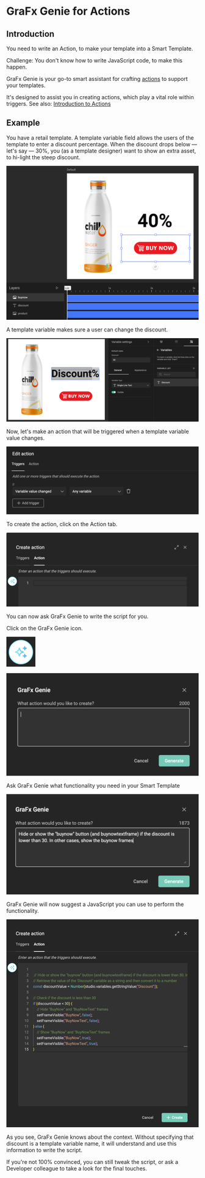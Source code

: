 # GraFx Genie for Actions

## Introduction

You need to write an Action, to make your template into a Smart Template.

Challenge: You don't know how to write JavaScript code, to make this happen.

GraFx Genie is your go-to smart assistant for crafting [actions](/GraFx-Studio/guides/actions/create/) to support your templates. 

It's designed to assist you in creating actions, which play a vital role within triggers. See also: [Introduction to Actions](/GraFx-Studio/concepts/actions/)

## Example

You have a retail template. A template variable field allows the users of the template to enter a discount percentage.
When the discount drops below — let's say — 30%, you (as a template designer) want to show an extra asset, to hi-light the steep discount.

![screenshot-full](template.png)

A template variable makes sure a user can change the discount.

![screenshot-full](variable.png)

Now, let's make an action that will be triggered when a template variable value changes.

![screenshot-full](trigger.png)

To create the action, click on the Action tab.

![screenshot-full](action.png)

You can now ask GraFx Genie to write the script for you.

Click on the GraFx Genie icon.

![screenshot-full](genie-icon.png)

![screenshot-full](genie1.png)

Ask GraFx Genie what functionality you need in your Smart Template

![screenshot-full](genie2.png)

GraFx Genie will now suggest a JavaScript you can use to perform the functionality.

![screenshot-full](action2.png)

As you see, GraFx Genie knows about the context. Without specifying that discount is a template variable name, it will understand and use this information to write the script.

If you're not 100% convinced, you can still tweak the script, or ask a Developer colleague to take a look for the final touches.
